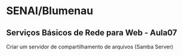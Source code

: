 # SENAI/Blumenau 

## Serviços Básicos de Rede para Web - Aula07

Criar um servidor de compartilhamento de arquivos (Samba Server)
